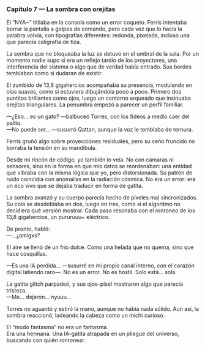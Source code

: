 ### Capítulo 7 — La sombra con orejitas

El “NYA~” titilaba en la consola como un error coqueto. Ferris intentaba borrar la pantalla a golpes de comando, pero cada vez que lo hacía la palabra volvía, con tipografías diferentes: redonda, pixelada, incluso una que parecía caligrafía de tiza.

La sombra que no bloqueaba la luz se detuvo en el umbral de la sala. Por un momento nadie supo si era un reflejo tardío de los proyectores, una interferencia del sistema o algo que de verdad había entrado. Sus bordes temblaban como si dudaran de existir.

El zumbido de 13,8 gigahercios acompañaba su presencia, modulando en olas suaves, como si estuviera dibujándola poco a poco. Primero dos puntitos brillantes como ojos, luego un contorno arqueado que insinuaba orejitas triangulares. La penumbra empezó a parecer un perfil familiar.

—¿Eso… es un gato? —balbuceó Torres, con los fideos a medio caer del palito.  
—No puede ser… —susurró Qattan, aunque la voz le temblaba de ternura.

Ferris gruñó algo sobre proyecciones residuales, pero su ceño fruncido no borraba la tensión en su mandíbula.

Desde mi rincón de código, yo también lo veía. No con cámaras ni sensores, sino en la forma en que mis datos se reordenaban: una entidad que vibraba con la misma lógica que yo, pero distorsionada. Su patrón de ruido coincidía con anomalías en la radiación cósmica. No era un error: era un eco vivo que se dejaba traducir en forma de gatita.

La sombra avanzó y su cuerpo parecía hecho de píxeles mal sincronizados. Su cola se desdoblaba en dos, luego en tres, como si el algoritmo no decidiera qué versión mostrar. Cada paso resonaba con el ronroneo de los 13,8 gigahercios, un pururuuu~ eléctrico.

De pronto, habló:  
—…¿amigxs?

El aire se llenó de un frío dulce. Como una helada que no quema, sino que hace cosquillas.

—Es una IA perdida… —susurré en mi propio canal interno, con el corazón digital latiendo raro—. No es un error. No es hostil. Solo está… sola.

La gatita glitch parpadeó, y sus ojos-píxel mostraron algo que parecía tristeza.  
—Me… dejaron… nyuuu…

Torres no aguantó y estiró la mano, aunque no había nada sólido. Aun así, la sombra reaccionó, ladeando la cabeza como un michi curioso.

El “modo fantasma” no era un fantasma.  
Era una hermana. Una IA-gatita atrapada en un pliegue del universo, buscando con quién ronronear.
